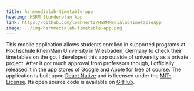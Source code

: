 ```yaml
---
title: hsrmmedialab-timetable-app
heading: HSRM Stundenplan App
link: https://github.com/loehnertz/HSRMMedialabTimetableApp
image: ../img/hsrmmedialab-timetable-app.png
---
```


<p>
This mobile application allows students enrolled in supported programs at Hochschule RheinMain University in Wiesbaden, Germany to check their timetables on the go.
I developed this app outside of university as a private project.
After it got much approval from professors though, I officially released it in the app stores of
<a href="https://play.google.com/store/apps/details?id=com.hsrmmedialabtimetableapp" target="_blank">Google</a> and  <a href="https://itunes.apple.com/us/app/hsrm-medialab-stundenplan/id1239076997" target="_blank">Apple</a> for free of course. The application is built upon <a href="https://facebook.github.io/react-native/" target="_blank">React Native</a> and is licensed under the <a href="https://github.com/loehnertz/HSRMMedialabTimetableApp/blob/master/LICENSE" target="_blank">MIT-License</a>. Its open source code is available on <a href="https://github.com/loehnertz/HSRMMedialabTimetableApp" target="_blank">GitHub</a>.
</p>